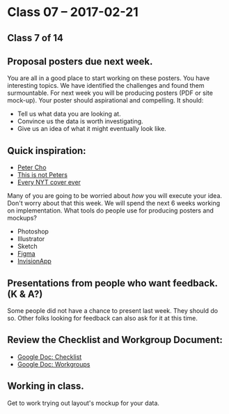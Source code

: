 # Class 07 – 2017-02-21

## Class 7 of 14

## Proposal posters due next week.
You are all in a good place to start working on these posters. You have interesting topics. We have identified the challenges and found them surmountable. For next week you will be producing posters (PDF or site mock-up). Your poster should aspirational and compelling. It should:
  * Tell us what data you are looking at.
  * Convince us the data is worth investigating.
  * Give us an idea of what it might eventually look like.
  
## Quick inspiration:
  * [Peter Cho](http://www.typotopo.com/projects.php?id=warofworlds)  
  * [This is not Peters](https://vimeo.com/7292703)
  * [Every NYT cover ever](https://vimeo.com/204951759)

Many of you are going to be worried about *how* you will execute your idea. Don't worry about that this week. We will spend the next 6 weeks working on implementation. What tools do people use for producing posters and mockups? 
  * Photoshop
  * Illustrator
  * Sketch
  * [Figma](https://www.figma.com/files/recent)
  * [InvisionApp](https://projects.invisionapp.com/d/main#/projects)
  

## Presentations from people who want feedback. (K & A?)
Some people did not have a chance to present last week.  They should do so. Other folks looking for feedback can also ask for it at this time.  


## Review the Checklist and Workgroup Document:
  * [Google Doc: Checklist](https://docs.google.com/spreadsheets/d/1MjzpfzO1D4E6INZNkIJn21MgYwQn8XO3hzrBva_dO3c/edit#gid=0)
  * [Google Doc: Workgroups](https://docs.google.com/document/d/1TdCVHDiOFTi1pNq2DEa9gfeNTL8qiZc-5ebERUQDyvI/edit?usp=sharing)
## Working in class. 
Get to work trying out layout's mockup for your data.                                     




  
